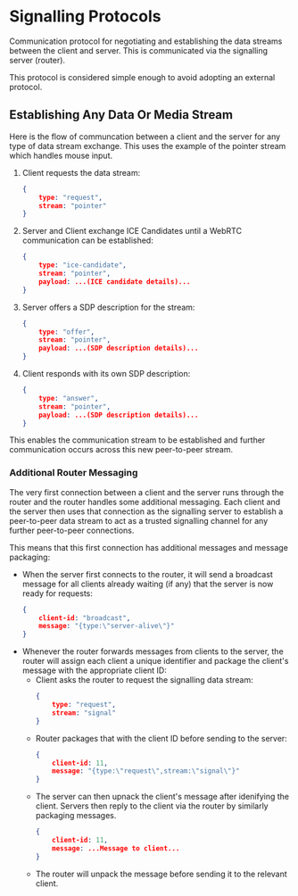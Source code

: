 
# Signalling Protocols

Communication protocol for negotiating and establishing the data streams between the client and server. This is communicated via the signalling server (router).

This protocol is considered simple enough to avoid adopting an external protocol.

## Establishing Any Data Or Media Stream

Here is the flow of communcation between a client and the server for any type of data stream exchange. This uses the example of the pointer stream which handles mouse input.

1. Client requests the data stream:
    ```json
    {
        type: "request",
        stream: "pointer"
    }
    ```
2. Server and Client exchange ICE Candidates until a WebRTC communication can be established:
    ```json
    {
        type: "ice-candidate",
        stream: "pointer",
        payload: ...(ICE candidate details)...
    }
    ```
3. Server offers a SDP description for the stream:
    ```json
    {
        type: "offer",
        stream: "pointer",
        payload: ...(SDP description details)...
    }
    ```
4. Client responds with its own SDP description:
    ```json
    {
        type: "answer",
        stream: "pointer",
        payload: ...(SDP description details)...
    }
    ```

This enables the communication stream to be established and further communication occurs across this new peer-to-peer stream.

### Additional Router Messaging

The very first connection between a client and the server runs through the router and the router handles some additional messaging. Each client and the server then uses that connection as the signalling server to establish a peer-to-peer data stream to act as a trusted signalling channel for any further peer-to-peer connections.

This means that this first connection has additional messages and message packaging:

* When the server first connects to the router, it will send a broadcast message for all clients already waiting (if any) that the server is now ready for requests:
    ```json
    {
        client-id: "broadcast",
        message: "{type:\"server-alive\"}"
    }
    ```
* Whenever the router forwards messages from clients to the server, the router will assign each client a unique identifier and package the client's message with the appropriate client ID:
    * Client asks the router to request the signalling data stream:
        ```json
        {
            type: "request",
            stream: "signal"
        }
        ```
    * Router packages that with the client ID before sending to the server:
        ```json
        {
            client-id: 11,
            message: "{type:\"request\",stream:\"signal\"}"
        }
        ```
    * The server can then upnack the client's message after idenifying the client. Servers then reply to the client via the router by similarly packaging messages.
        ```json
        {
            client-id: 11,
            message: ...Message to client...
        }
        ```
    * The router will unpack the message before sending it to the relevant client.
